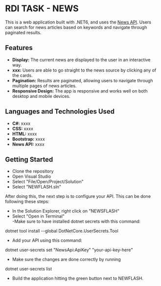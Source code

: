 # RDI TASK - NEWS 

This is a web application built with .NET6, and uses the [News API](https://newsapi.org). Users can search for news articles based on keywords and navigate through paginated results.

## Features

- **Display:** The current news are displayed to the user in an interactive way.
- **xxx:** Users are able to go straight to the news source by clicking any of the cards.
- **Pagination:** Results are paginated, allowing users to navigate through multiple pages of news articles.
- **Responsive Design:** The app is responsive and works well on both desktop and mobile devices.

## Languages and Technologies Used

- **C#:** xxxx
- **CSS:** xxxx
- **HTML:** xxxx
- **Bootstrap:** xxxx
- **News API:** xxxx

## Getting Started

- Clone the repository  
- Open Visual Studio  
- Select "File/Open/Project/Solution"  
- Select "NEWFLASH.sln"  

After doing this, the next step is to configure your API. This can be done following these steps:  

- In the Solution Explorer, right click on "NEWSFLASH"  
- Select "Open in Terminal"  
-Make sure to have installed dotnet secrets with this command:

dotnet tool install --global DotNetCore.UserSecrets.Tool

- Add your API using this command:  

dotnet user-secrets set "NewsApi:ApiKey" "your-api-key-here"  

- Make sure the changes are done correctly by running

dotnet user-secrets list

- Build the application hitting the green button next to NEWFLASH.



